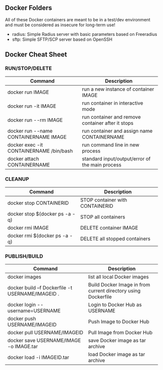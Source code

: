 ## Docker Folders

All of these Docker containers are meant to be in a test/dev environment and must be considered as insecure for long-term use!

- radius: Simple Radius server with basic parameters based on Freeradius
- sftp:   Simple SFTP/SCP server based on OpenSSH

## Docker Cheat Sheet
### RUN/STOP/DELETE
| Command | Description |
| --- | --- |
| docker run IMAGE | run a new instance of container IMAGE |
| docker run -it IMAGE | run container in interactive mode |
| docker run --rm IMAGE | run container and remove container after it stops |
| docker run --name CONTAINERNAME IMAGE | run container and assign name CONTAINERNAME |
| docker exec -it CONTAINERNAME /bin/bash | run command line in new process   |
| docker attach CONTAINERNAME | standard input/output/error of the main process  |

### CLEANUP
| Command | Description |
| --- | --- |
| docker stop CONTAINERID | STOP container with CONTAINERID |
| docker stop $(docker ps -a -q) | STOP all containers |
| docker rmi IMAGE | DELETE container IMAGE |
| docker rmi $(docker ps -a -q) | DELETE all stopped containers |
### PUBLISH/BUILD
| Command | Description |
| --- | --- |
| docker images | list all local Docker images |
| docker build –f  Dockerfile -t USERNAME/IMAGEID . | Build Docker Image in from current directory using Dockerfile |
| docker login --username=USERNAME | Login to Docker Hub as USERNAME|
| docker push USERNAME/IMAGEID | Push Image to Docker Hub |
| docker pull USERNAME/IMAGEID | Pull Image from Docker Hub |
| docker save USERNAME/IMAGE -o IMAGE.tar | save Docker image as tar archive |
| docker load -i IMAGEID.tar | load Docker image as tar archive |


